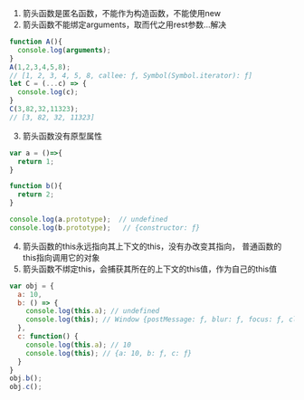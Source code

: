 1. 箭头函数是匿名函数，不能作为构造函数，不能使用new
2. 箭头函数不能绑定arguments，取而代之用rest参数...解决
```javascript
function A(){
  console.log(arguments);
}
A(1,2,3,4,5,8);
// [1, 2, 3, 4, 5, 8, callee: ƒ, Symbol(Symbol.iterator): ƒ]
let C = (...c) => {
  console.log(c);
}
C(3,82,32,11323);
// [3, 82, 32, 11323]
```
3. 箭头函数没有原型属性
```javascript
var a = ()=>{
  return 1;
}

function b(){
  return 2;
}

console.log(a.prototype);  // undefined
console.log(b.prototype);   // {constructor: ƒ}
```

4. 箭头函数的this永远指向其上下文的this，没有办改变其指向，
普通函数的this指向调用它的对象
5. 箭头函数不绑定this，会捕获其所在的上下文的this值，作为自己的this值
```javascript
var obj = {
  a: 10,
  b: () => {
    console.log(this.a); // undefined
    console.log(this); // Window {postMessage: ƒ, blur: ƒ, focus: ƒ, close: ƒ, frames: Window, …}
  },
  c: function() {
    console.log(this.a); // 10
    console.log(this); // {a: 10, b: ƒ, c: ƒ}
  }
}
obj.b(); 
obj.c();
```
